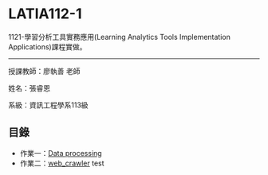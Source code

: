 # LATIA112-1

1121-學習分析工具實務應用(Learning Analytics Tools Implementation Applications)課程實做。

---

授課教師：廖執善 老師

姓名：張睿恩

系級：資訊工程學系113級

## 目錄

- 作業一：[Data processing](data-processing/)
- 作業二：[web_crawler](web_crawler)
  test
